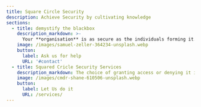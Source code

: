 ```yaml
---
title: Square Circle Security
description: Achieve Security by cultivating knowledge
sections:
  - title: demystify the blackbox
    description_markdown: >-
      Your **organisation** is as secure as the individuals forming it. We believe knowledge is a fundamental building block to secure flows of information. We offer you the tools to keep your assets safe from the threat-models of the 21st Century, and the knowledge to educate the people relying on these assets.
    image: /images/samuel-zeller-364234-unsplash.webp
    button:
      label: Ask us for help
      URL: '#contact'
  - title: Squared Cricle Security Services
    description_markdown: The choice of granting access or denying it is easy, understanding how a piece of data can reveal your secrets is hard. We equip you with the insights You and your Peers need to keep your operation safe from prying eyes. 
    image: /images/cmdr-shane-610506-unsplash.webp
    button:
      label: Let Us do it
      URL: /services/
---
```


